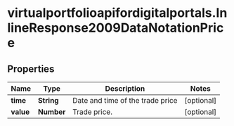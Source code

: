 # virtualportfolioapifordigitalportals.InlineResponse2009DataNotationPrice

## Properties

Name | Type | Description | Notes
------------ | ------------- | ------------- | -------------
**time** | **String** | Date and time of the trade price | [optional] 
**value** | **Number** | Trade price. | [optional] 


